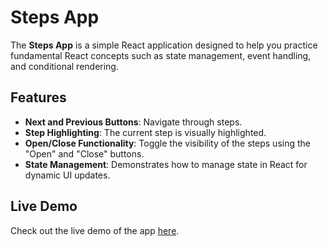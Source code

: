 # Steps App

The **Steps App** is a simple React application designed to help you practice fundamental React concepts such as state management, event handling, and conditional rendering.

## Features

- **Next and Previous Buttons**: Navigate through steps.
- **Step Highlighting**: The current step is visually highlighted.
- **Open/Close Functionality**: Toggle the visibility of the steps using the "Open" and "Close" buttons.
- **State Management**: Demonstrates how to manage state in React for dynamic UI updates.

## Live Demo

Check out the live demo of the app [here](#).
